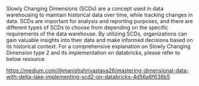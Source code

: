 Slowly Changing Dimensions (SCDs) are a concept used in data warehousing to maintain historical data over time, while tracking changes in data. SCDs are important for analysis and reporting purposes, and there are different types of SCDs to choose from depending on the specific requirements of the data warehouse. By utilizing SCDs, organizations can gain valuable insights into their data and make informed decisions based on its historical context. For a comprehensive explanation on Slowly Changing Dimension type 2 and its implementation on databricks, please refer to below resource.

https://medium.com/@manishshrivastava26/mastering-dimensional-data-with-delta-lake-implementing-scd2-on-databricks-4d56a6f636b5
